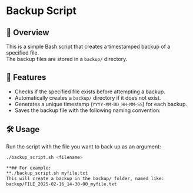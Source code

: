 # Backup Script

## 📌 Overview
This is a simple Bash script that creates a timestamped backup of a specified file.  
The backup files are stored in a `backup/` directory.

## 🚀 Features
- Checks if the specified file exists before attempting a backup.
- Automatically creates a `backup/` directory if it does not exist.
- Generates a unique timestamp (`YYYY-MM-DD_HH-MM-SS`) for each backup.
- Saves the backup file with the following naming convention:
  
## 🛠️ Usage
Run the script with the file you want to back up as an argument:
```bash
./backup_script.sh <filename>

**## For example:
**./backup_script.sh myfile.txt
This will create a backup in the backup/ folder, named like:
backup/FILE_2025-02-16_14-30-00_myfile.txt



